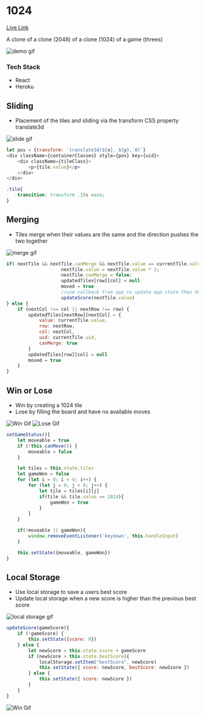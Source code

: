 
# 1024
[Live Link](https://ten-twenty-four.herokuapp.com/)

A clone of a clone (2048) of a clone (1024) of a game (threes)


<img src="https://media.giphy.com/media/h5ill3oXrJ2g2Orrej/giphy.gif" alt="demo gif">


### Tech Stack

* React
* Heroku

## Sliding
* Placement of the tiles and sliding via the transform CSS property translate3d

<img src="https://media.giphy.com/media/LQtZ5qnUFHBTifLcy8/giphy.gif" alt="slide gif">

``` javascript
let pos = {transform: `translate3d(${x}, ${y}, 0)`}
<div className={containerClasses} style={pos} key={uid}>
    <div className={tileClass}>
        <p>{tile.value}</p>
    </div>
</div>
```

``` css
.tile{
    transition: transform .15s ease;
}
```

## Merging
* Tiles merge when their values are the same and the direction pushes the two together

<img src="https://media.giphy.com/media/XgAhgfoANGECcaLsfZ/giphy.gif" alt="merge gif">

``` javascript
if( nextTile && nextTile.canMerge && nextTile.value == currentTile.value ){
                    nextTile.value = nextTile.value * 2;
                    nextTile.canMerge = false;
                    updatedTiles[row][col] = null
                    moved = true
                    //use callback from app to update app state then header score
                    updateScore(nextTile.value)
} else {
    if (nextCol !== col || nextRow !== row) {
        updatedTiles[nextRow][nextCol] = {
            value: currentTile.value,
            row: nextRow,
            col: nextCol,
            uid: currentTile.uid,
            canMerge: true
        }
        updatedTiles[row][col] = null
        moved = true
    }   
}
```

## Win or Lose
* Win by creating a 1024 tile
* Lose by filling the board and have no available moves

<img src="https://media.giphy.com/media/QzANvEkbLVGmAkDlGQ/giphy.gif" alt="Win Gif">

<img src="https://media.giphy.com/media/kDwmaq3O9IeT0grAa2/giphy.gif" alt="Lose Gif">

``` javascript
setGameStatus(){
    let moveable = true
    if (!this.canMove()) {
        moveable = false
    }

    let tiles = this.state.tiles
    let gameWon = false
    for (let i = 0; i < 4; i++) {
        for (let j = 0; j < 4; j++) {
            let tile = tiles[i][j]
            if(tile && tile.value == 1024){
                gameWon = true
            }
        }
    }

    if(!moveable || gameWon){
        window.removeEventListener('keydown', this.handleInput)
    }

    this.setState({moveable, gameWon})
}
```

## Local Storage
* Use local storage to save a users best score
* Update local storage when a new score is higher than the previous best score

<img src="https://media.giphy.com/media/W3Njw2xmZOrhnjShpn/giphy.gif" alt="local storage gif">

``` javascript
updateScore(gameScore){
    if (!gameScore) {
        this.setState({score: 0})
    } else {
        let newScore = this.state.score + gameScore
        if (newScore > this.state.bestScore){
            localStorage.setItem("bestScore", newScore)
            this.setState({ score: newScore, bestScore: newScore })
        } else {
            this.setState({ score: newScore })
        }
    }
}
```

<img src="https://media.giphy.com/media/QzANvEkbLVGmAkDlGQ/giphy.gif" alt="Win Gif">
